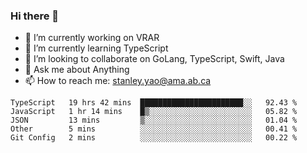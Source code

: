 ### Hi there 👋

- 🔭 I’m currently working on VRAR
- 🌱 I’m currently learning TypeScript
- 👯 I’m looking to collaborate on GoLang, TypeScript, Swift, Java
- 💬 Ask me about Anything
- 📫 How to reach me: stanley.yao@ama.ab.ca


<!--START_SECTION:waka-->
```text
TypeScript   19 hrs 42 mins  ███████████████████████░░   92.43 % 
JavaScript   1 hr 14 mins    █▒░░░░░░░░░░░░░░░░░░░░░░░   05.82 % 
JSON         13 mins         ▒░░░░░░░░░░░░░░░░░░░░░░░░   01.04 % 
Other        5 mins          ░░░░░░░░░░░░░░░░░░░░░░░░░   00.41 % 
Git Config   2 mins          ░░░░░░░░░░░░░░░░░░░░░░░░░   00.22 % 
```
<!--END_SECTION:waka-->
